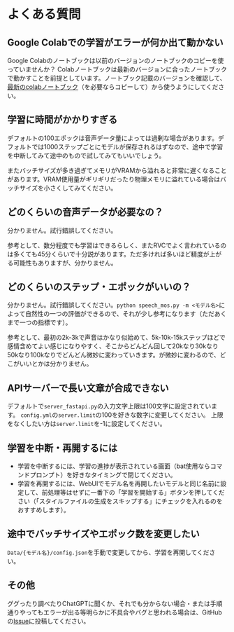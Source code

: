 # よくある質問

## Google Colabでの学習がエラーが何か出て動かない

Google Colabのノートブックは以前のバージョンのノートブックのコピーを使っていませんか？
Colabノートブックは最新のバージョンに合ったノートブックで動かすことを前提としています。ノートブック記載のバージョンを確認して、[最新のcolabノートブック](http://colab.research.google.com/github/litagin02/Style-Bert-VITS2/blob/master/colab.ipynb)（を必要ならコピーして）から使うようにしてください。

## 学習に時間がかかりすぎる

デフォルトの100エポックは音声データ量によっては過剰な場合があります。デフォルトでは1000ステップごとにモデルが保存されるはずなので、途中で学習を中断してみて途中のもので試してみてもいいでしょう。

またバッチサイズが多き過ぎてメモリがVRAMから溢れると非常に遅くなることがあります。VRAM使用量がギリギリだったり物理メモリに溢れている場合はバッチサイズを小さくしてみてください。

## どのくらいの音声データが必要なの？

分かりません。試行錯誤してください。

参考として、数分程度でも学習はできるらしく、またRVCでよく言われているのは多くても45分くらいで十分説があります。ただ多ければ多いほど精度が上がる可能性もありますが、分かりません。

## どのくらいのステップ・エポックがいいの？

分かりません。試行錯誤してください。`python speech_mos.py -m <モデル名>`によって自然性の一つの評価ができるので、それが少し参考になります（ただあくまで一つの指標です）。

参考として、最初の2k-3kで声音はかなり似始めて、5k-10k-15kステップほどで感情含めてよい感じになりやすく、そこからどんどん回して20kなり30kなり50kなり100kなりでどんどん微妙に変わっていきます。が微妙に変わるので、どこがいいとかは分かりません。

## APIサーバーで長い文章が合成できない

デフォルトで`server_fastapi.py`の入力文字上限は100文字に設定されています。
`config.yml`の`server.limit`の100を好きな数字に変更してください。
上限をなくしたい方は`server.limit`を-1に設定してください。

## 学習を中断・再開するには

- 学習を中断するには、学習の進捗が表示されている画面（bat使用ならコマンドプロンプト）を好きなタイミングで閉じてください。
- 学習を再開するには、WebUIでモデル名を再開したいモデルと同じ名前に設定して、前処理等はせずに一番下の「学習を開始する」ボタンを押してください（「スタイルファイルの生成をスキップする」にチェックを入れるのをおすすめします）。

## 途中でバッチサイズやエポック数を変更したい

`Data/{モデル名}/config.json`を手動で変更してから、学習を再開してください。

## その他

ググったり調べたりChatGPTに聞くか、それでも分からない場合・または手順通りやってもエラーが出る等明らかに不具合やバグと思われる場合は、GitHubの[Issue](https://github.com/litagin02/Style-Bert-VITS2/issues)に投稿してください。
